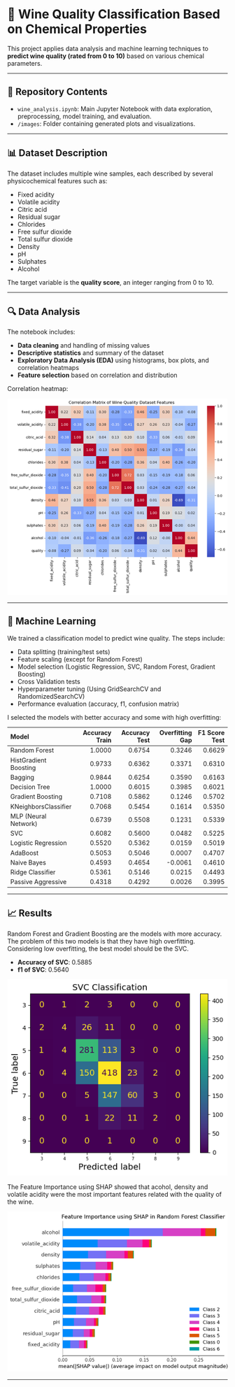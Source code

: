 # 🍷 Wine Quality Classification Based on Chemical Properties

This project applies data analysis and machine learning techniques to **predict wine quality (rated from 0 to 10)** based on various chemical parameters.

---

## 📁 Repository Contents

- `wine_analysis.ipynb`: Main Jupyter Notebook with data exploration, preprocessing, model training, and evaluation.
- `/images`: Folder containing generated plots and visualizations.

---

## 📊 Dataset Description

The dataset includes multiple wine samples, each described by several physicochemical features such as:

- Fixed acidity  
- Volatile acidity  
- Citric acid  
- Residual sugar  
- Chlorides  
- Free sulfur dioxide  
- Total sulfur dioxide  
- Density  
- pH  
- Sulphates  
- Alcohol  

The target variable is the **quality score**, an integer ranging from 0 to 10.

---

## 🔍 Data Analysis

The notebook includes:

- **Data cleaning** and handling of missing values  
- **Descriptive statistics** and summary of the dataset  
- **Exploratory Data Analysis (EDA)** using histograms, box plots, and correlation heatmaps  
- **Feature selection** based on correlation and distribution  

Correlation heatmap:

![Correlation Heatmap](./images/Correlation_Matrix.png)

---

## 🤖 Machine Learning

We trained a classification model to predict wine quality. The steps include:

- Data splitting (training/test sets)
- Feature scaling (except for Random Forest)
- Model selection (Logistic Regression, SVC, Random Forest, Gradient Boosting)
- Cross Validation tests
- Hyperparameter tuning (Using GridSearchCV and RandomizedSearchCV)
- Performance evaluation (accuracy, f1, confusion matrix)

I selected the models with better accuracy and some with high overfitting:

| Model                 |   Accuracy Train |   Accuracy Test |   Overfitting Gap |   F1 Score Test |
|:----------------------|-----------------:|----------------:|------------------:|----------------:|
| Random Forest         |           1.0000 |          0.6754 |            0.3246 |          0.6629 |
| HistGradient Boosting |           0.9733 |          0.6362 |            0.3371 |          0.6310 |
| Bagging               |           0.9844 |          0.6254 |            0.3590 |          0.6163 |
| Decision Tree         |           1.0000 |          0.6015 |            0.3985 |          0.6021 |
| Gradient Boosting     |           0.7108 |          0.5862 |            0.1246 |          0.5702 |
| KNeighborsClassifier  |           0.7068 |          0.5454 |            0.1614 |          0.5350 |
| MLP (Neural Network)  |           0.6739 |          0.5508 |            0.1231 |          0.5339 |
| SVC                   |           0.6082 |          0.5600 |            0.0482 |          0.5225 |
| Logistic Regression   |           0.5520 |          0.5362 |            0.0159 |          0.5019 |
| AdaBoost              |           0.5053 |          0.5046 |            0.0007 |          0.4707 |
| Naive Bayes           |           0.4593 |          0.4654 |           -0.0061 |          0.4610 |
| Ridge Classifier      |           0.5361 |          0.5146 |            0.0215 |          0.4493 |
| Passive Aggressive    |           0.4318 |          0.4292 |            0.0026 |          0.3995 |

---

## 📈 Results

Random Forest and Gradient Boosting are the models with more accuracy. The problem of this two models is that they have high overfitting. Considering low overfitting, the best model should be the SVC.

- **Accuracy of SVC**: 0.5885
- **f1 of SVC**: 0.5640

![Confusion Matrix SVC](./images/ConfusionMatrix_SVC.png)

The Feature Importance using SHAP showed that acohol, density and volatile acidity were the most important features related with the quality of the wine.

![Feature Importance using SHAP](./images/SHAP_RandomForest.png)

---
